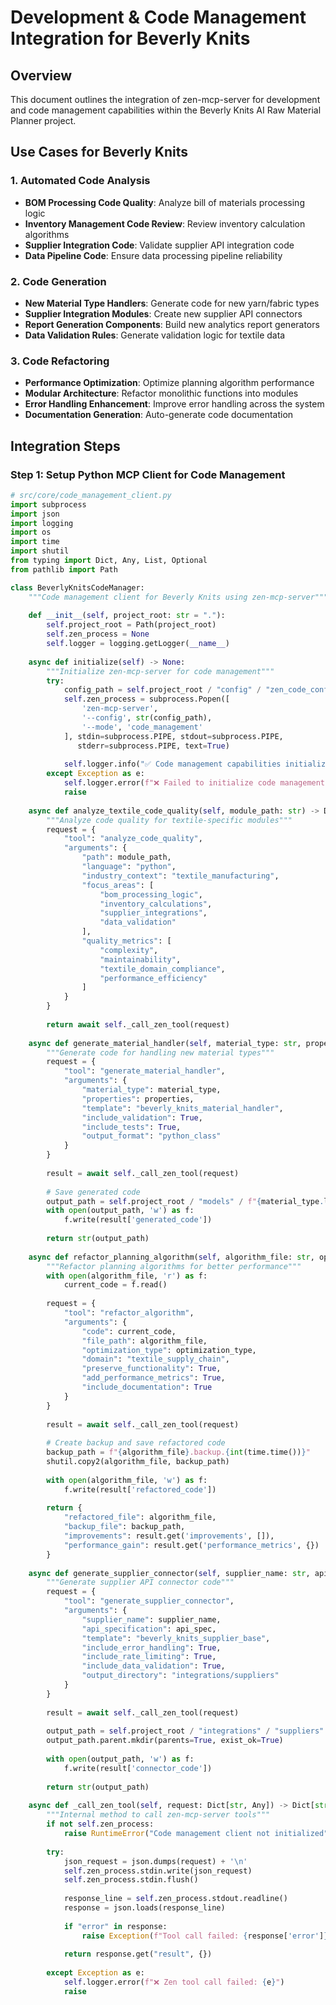 
# Development & Code Management Integration for Beverly Knits

## Overview
This document outlines the integration of zen-mcp-server for development and code management capabilities within the Beverly Knits AI Raw Material Planner project.

## Use Cases for Beverly Knits

### 1. Automated Code Analysis
- **BOM Processing Code Quality**: Analyze bill of materials processing logic
- **Inventory Management Code Review**: Review inventory calculation algorithms
- **Supplier Integration Code**: Validate supplier API integration code
- **Data Pipeline Code**: Ensure data processing pipeline reliability

### 2. Code Generation
- **New Material Type Handlers**: Generate code for new yarn/fabric types
- **Supplier Integration Modules**: Create new supplier API connectors
- **Report Generation Components**: Build new analytics report generators
- **Data Validation Rules**: Generate validation logic for textile data

### 3. Code Refactoring
- **Performance Optimization**: Optimize planning algorithm performance
- **Modular Architecture**: Refactor monolithic functions into modules
- **Error Handling Enhancement**: Improve error handling across the system
- **Documentation Generation**: Auto-generate code documentation

## Integration Steps

### Step 1: Setup Python MCP Client for Code Management

```python
# src/core/code_management_client.py
import subprocess
import json
import logging
import os
import time
import shutil
from typing import Dict, Any, List, Optional
from pathlib import Path

class BeverlyKnitsCodeManager:
    """Code management client for Beverly Knits using zen-mcp-server"""
    
    def __init__(self, project_root: str = "."):
        self.project_root = Path(project_root)
        self.zen_process = None
        self.logger = logging.getLogger(__name__)
        
    async def initialize(self) -> None:
        """Initialize zen-mcp-server for code management"""
        try:
            config_path = self.project_root / "config" / "zen_code_config.json"
            self.zen_process = subprocess.Popen([
                'zen-mcp-server',
                '--config', str(config_path),
                '--mode', 'code_management'
            ], stdin=subprocess.PIPE, stdout=subprocess.PIPE, 
               stderr=subprocess.PIPE, text=True)
            
            self.logger.info("✅ Code management capabilities initialized")
        except Exception as e:
            self.logger.error(f"❌ Failed to initialize code management: {e}")
            raise
    
    async def analyze_textile_code_quality(self, module_path: str) -> Dict[str, Any]:
        """Analyze code quality for textile-specific modules"""
        request = {
            "tool": "analyze_code_quality",
            "arguments": {
                "path": module_path,
                "language": "python",
                "industry_context": "textile_manufacturing",
                "focus_areas": [
                    "bom_processing_logic",
                    "inventory_calculations",
                    "supplier_integrations",
                    "data_validation"
                ],
                "quality_metrics": [
                    "complexity",
                    "maintainability", 
                    "textile_domain_compliance",
                    "performance_efficiency"
                ]
            }
        }
        
        return await self._call_zen_tool(request)
    
    async def generate_material_handler(self, material_type: str, properties: List[str]) -> str:
        """Generate code for handling new material types"""
        request = {
            "tool": "generate_material_handler",
            "arguments": {
                "material_type": material_type,
                "properties": properties,
                "template": "beverly_knits_material_handler",
                "include_validation": True,
                "include_tests": True,
                "output_format": "python_class"
            }
        }
        
        result = await self._call_zen_tool(request)
        
        # Save generated code
        output_path = self.project_root / "models" / f"{material_type.lower()}_handler.py"
        with open(output_path, 'w') as f:
            f.write(result['generated_code'])
            
        return str(output_path)
    
    async def refactor_planning_algorithm(self, algorithm_file: str, optimization_type: str) -> Dict[str, Any]:
        """Refactor planning algorithms for better performance"""
        with open(algorithm_file, 'r') as f:
            current_code = f.read()
            
        request = {
            "tool": "refactor_algorithm",
            "arguments": {
                "code": current_code,
                "file_path": algorithm_file,
                "optimization_type": optimization_type,
                "domain": "textile_supply_chain",
                "preserve_functionality": True,
                "add_performance_metrics": True,
                "include_documentation": True
            }
        }
        
        result = await self._call_zen_tool(request)
        
        # Create backup and save refactored code
        backup_path = f"{algorithm_file}.backup.{int(time.time())}"
        shutil.copy2(algorithm_file, backup_path)
        
        with open(algorithm_file, 'w') as f:
            f.write(result['refactored_code'])
            
        return {
            "refactored_file": algorithm_file,
            "backup_file": backup_path,
            "improvements": result.get('improvements', []),
            "performance_gain": result.get('performance_metrics', {})
        }
    
    async def generate_supplier_connector(self, supplier_name: str, api_spec: Dict) -> str:
        """Generate supplier API connector code"""
        request = {
            "tool": "generate_supplier_connector",
            "arguments": {
                "supplier_name": supplier_name,
                "api_specification": api_spec,
                "template": "beverly_knits_supplier_base",
                "include_error_handling": True,
                "include_rate_limiting": True,
                "include_data_validation": True,
                "output_directory": "integrations/suppliers"
            }
        }
        
        result = await self._call_zen_tool(request)
        
        output_path = self.project_root / "integrations" / "suppliers" / f"{supplier_name.lower()}_connector.py"
        output_path.parent.mkdir(parents=True, exist_ok=True)
        
        with open(output_path, 'w') as f:
            f.write(result['connector_code'])
            
        return str(output_path)
    
    async def _call_zen_tool(self, request: Dict[str, Any]) -> Dict[str, Any]:
        """Internal method to call zen-mcp-server tools"""
        if not self.zen_process:
            raise RuntimeError("Code management client not initialized")
            
        try:
            json_request = json.dumps(request) + '\n'
            self.zen_process.stdin.write(json_request)
            self.zen_process.stdin.flush()
            
            response_line = self.zen_process.stdout.readline()
            response = json.loads(response_line)
            
            if "error" in response:
                raise Exception(f"Tool call failed: {response['error']}")
                
            return response.get("result", {})
            
        except Exception as e:
            self.logger.error(f"❌ Zen tool call failed: {e}")
            raise